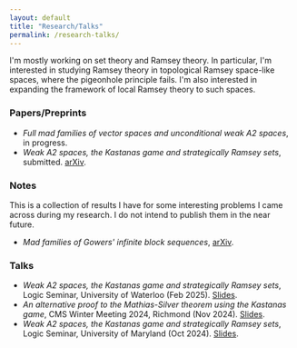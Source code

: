 ```yaml
---
layout: default
title: "Research/Talks"
permalink: /research-talks/
---
```


I'm mostly working on set theory and Ramsey theory. In particular, I'm interested in studying Ramsey theory in topological Ramsey space-like spaces, where the pigeonhole principle fails. I'm also interested in expanding the framework of local Ramsey theory to such spaces.

### Papers/Preprints
<ul>
   <li><em>Full mad families of vector spaces and unconditional weak A2 spaces</em>, in progress. </li>
   <li><em>Weak A2 spaces, the Kastanas game and strategically Ramsey sets</em>, submitted. <a href="https://arxiv.org/abs/2410.00200">arXiv</a>.</li>
</ul>

### Notes
This is a collection of results I have for some interesting problems I came across during my research. I do not intend to publish them in the near future.
<ul>
   <li><em>Mad families of Gowers' infinite block sequences</em>, <a href="https://arxiv.org/abs/2402.07836">arXiv</a>.</li>
</ul>

### Talks
<ul>
   <li><em>Weak A2 spaces, the Kastanas game and strategically Ramsey sets</em>, Logic Seminar, University of Waterloo (Feb 2025). <a href="/files/Waterloo_Talk_Slides_(wA2_Spaces).pdf" target="_blank">Slides</a>.</li>
   <li><em>An alternative proof to the Mathias-Silver theorem using the Kastanas game</em>, CMS Winter Meeting 2024, Richmond (Nov 2024). <a href="/files/CMS_Talk_Slides__Mathias_Silver_theorem.pdf" target="_blank">Slides</a>.</li>
   <li><em>Weak A2 spaces, the Kastanas game and strategically Ramsey sets</em>, Logic Seminar, University of Maryland (Oct 2024). <a href="/files/UMD_Talk_Slides_(wA2_Spaces).pdf" target="_blank">Slides</a>.</li>
</ul>